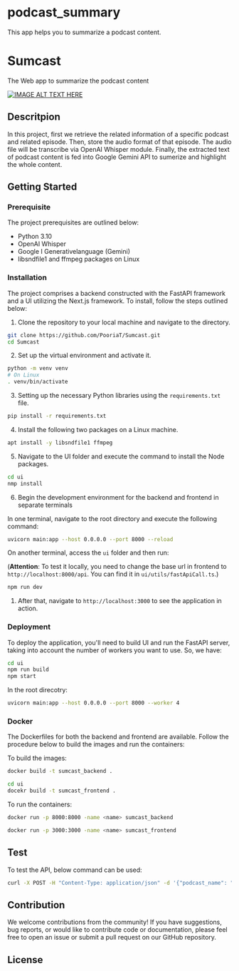 # podcast_summary

This app helps you to summarize a podcast content. 

# Sumcast

The Web app to summarize the podcast content

[![IMAGE ALT TEXT HERE](https://img.youtube.com/vi/KprKj7lCiBU/0.jpg)](https://www.youtube.com/watch?v=KprKj7lCiBU)

## Descritpion

In this project, first we retrieve the related information of a specific podcast and related episode. Then, store the audio format of that episode. The audio file will be transcribe via OpenAI Whisper module. Finally, the extracted text of podcast content is fed into Google Gemini API to sumerize and highlight the whole content.

## Getting Started

### Prerequisite 

The project prerequisites are outlined below:

- Python 3.10 
- OpenAI Whisper
- Google I Generativelanguage (Gemini)
- libsndfile1 and ffmpeg packages on Linux

### Installation 

The project comprises a backend constructed with the FastAPI framework and a UI utilizing the Next.js framework. To install, follow the steps outlined below:

1. Clone the repository to your local machine and navigate to the directory.

```bash
git clone https://github.com/PooriaT/Sumcast.git
cd Sumcast
```

2. Set up the virtual environment and activate it. 

```bash
python -m venv venv
# On Linux
. venv/bin/activate
```

3. Setting up the necessary Python libraries using the `requirements.txt` file.

```bash
pip install -r requirements.txt
```

4. Install the following two packages on a Linux machine.

```bash 
apt install -y libsndfile1 ffmpeg 
```

5. Navigate to the UI folder and execute the command to install the Node packages.

```bash
cd ui 
nmp install 
```

6. Begin the development environment for the backend and frontend in separate terminals

In one terminal, navigate to the root directory and execute the following command:

```bash
uvicorn main:app --host 0.0.0.0 --port 8000 --reload 
```

On another terminal, access the `ui` folder and then run:

(**Attention**: To test it locally, you need to change the base url in frontend to `http://localhost:8000/api`. You can find it in `ui/utils/fastApiCall.ts`.)

```bash
npm run dev
```

1. After that, navigate to `http://localhost:3000` to see the application in action.

### Deployment

To deploy the application, you'll need to build UI and run the FastAPI server, taking into account the number of workers you want to use. So, we have:

```bash
cd ui
npm run build
npm start
```

In the root direcotry:

```bash
uvicorn main:app --host 0.0.0.0 --port 8000 --worker 4
```

### Docker

The Dockerfiles for both the backend and frontend are available. Follow the procedure below to build the images and run the containers:

To build the images:

```bash
docker build -t sumcast_backend .
```
```bash
cd ui 
docekr build -t sumcast_frontend .
```

To run the containers:

```bash
docker run -p 8000:8000 -name <name> sumcast_backend
```

```bash
docker run -p 3000:3000 -name <name> sumcast_frontend
```

## Test

To test the API, below command can be used:

```bash
curl -X POST -H "Content-Type: application/json" -d '{"podcast_name": "startalk", "episode_name": "This is Your Brain on social media with anna lembke, MD"}' http://localhost:8000/api/summarize/
```

## Contribution

We welcome contributions from the community! If you have suggestions, bug reports, or would like to contribute code or documentation, please feel free to open an issue or submit a pull request on our GitHub repository.

## License